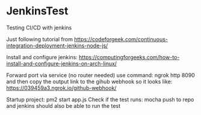 # JenkinsTest
Testing CI/CD with jenkins

Just following tutorial from https://codeforgeek.com/continuous-integration-deployment-jenkins-node-js/

Install and configure jenkins: https://computingforgeeks.com/how-to-install-and-configure-jenkins-on-arch-linux/

Forward port via service (no router needed) use command: ngrok http 8090
and then copy the output link to the gihub webhook so it looks like: https://039459a3.ngrok.io/github-webhook/

Startup project: pm2 start app.js 
Check if the test runs: mocha
push to repo and jenkins should also be able to run the test